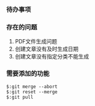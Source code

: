 ### 待办事项
### 存在的问题
1. PDF文件生成问题
2. 创建文章没有及时生成日期
3. 创建文章没有指定分类不能生成
### 需要添加的功能

```
$:git merge --abort
$:git reset --merge
$:git pull
```
